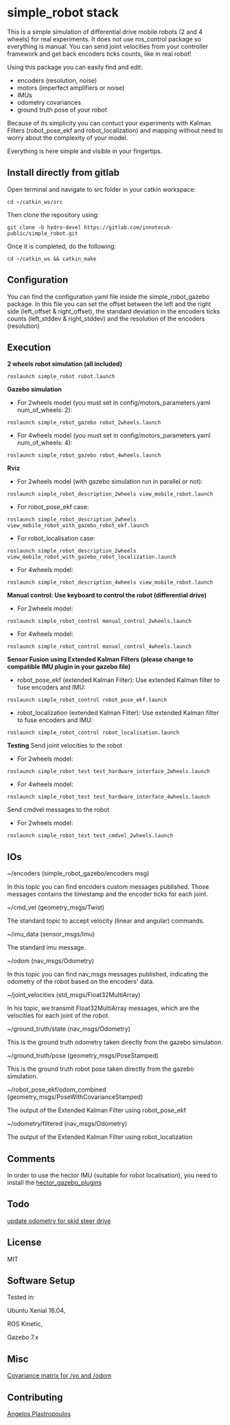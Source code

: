 # simple_robot stack

This is a simple simulation of differential drive mobile robots (2 and 4 wheels)
for real experiments. It does not use ros_control package so everything is manual.
You can send joint velocities from your controller framework and get back
encoders ticks counts, like in real robot!

Using this package you can easily find and edit:
- encoders (resolution, noise)
- motors (imperfect amplifiers or noise)
- IMUs
- odometry covariances
- ground truth pose of your robot

Because of its simplicity you can contuct your experiments with Kalman Filters
(robot_pose_ekf and robot_localization) and mapping without need to worry about
the complexity of your model.

Everything is here simple and visible in your fingertips.


## Install directly from gitlab

Open terminal and navigate to src folder in your catkin workspace:
```
cd ~/catkin_ws/src
```

Then clone the repository using:
```
git clone -b hydro-devel https://gitlab.com/innotecuk-public/simple_robot.git
```

Once it is completed, do the following:
```
cd ~/catkin_ws && catkin_make
```

## Configuration

You can find the configuration yaml file inside the simple_robot_gazebo package.
In this file you can set the offset between the left and the right side
(left_offset & right_offset), the standard deviation in the encoders ticks counts
(left_stddev & right_stddev) and the resolution  of the encoders (resolution)


## Execution

__2 wheels robot simulation (all included)__
```
roslaunch simple_robot robot.launch

```

__Gazebo simulation__

* For 2wheels model (you must set in config/motors_parameters.yaml num_of_wheels: 2):

```
roslaunch simple_robot_gazebo robot_2wheels.launch
```

* For 4wheels model (you must set in config/motors_parameters.yaml num_of_wheels: 4):

```
roslaunch simple_robot_gazebo robot_4wheels.launch
```


__Rviz__

* For 2wheels model (with gazebo simulation run in parallel or not):

```
roslaunch simple_robot_description_2wheels view_mobile_robot.launch
```

* For robot_pose_ekf case:
```
roslaunch simple_robot_description_2wheels view_mobile_robot_with_gazebo_robot_ekf.launch
```

* For robot_localisation case:
```
roslaunch simple_robot_description_2wheels view_mobile_robot_with_gazebo_robot_localization.launch
```

* For 4wheels model:

```
roslaunch simple_robot_description_4wheels view_mobile_robot.launch
```


__Manual control: Use keyboard to control the robot (differential drive)__

* For 2wheels model:

```
roslaunch simple_robot_control manual_control_2wheels.launch
```

* For 4wheels model:

```
roslaunch simple_robot_control manual_control_4wheels.launch
```


__Sensor Fusion using Extended Kalman Filters (please change to compatible IMU plugin in your gazebo file)__

* robot_pose_ekf (extended Kalman Filter): Use extended Kalman filter to fuse encoders and IMU:
```
roslaunch simple_robot_control robot_pose_ekf.launch
```

* robot_localization (extended Kalman Filter): Use extended Kalman filter to fuse encoders and IMU:
```
roslaunch simple_robot_control robot_localisation.launch
```

__Testing__
Send joint velocities to the robot

* For 2wheels model:

```
roslaunch simple_robot_test test_hardware_interface_2wheels.launch
```

* For 4wheels model:

```
roslaunch simple_robot_test test_hardware_interface_4wheels.launch
```

Send cmdvel messages to the robot

* For 2wheels model:

```
roslaunch simple_robot_test test_cmdvel_2wheels.launch
```


## IOs
~/encoders (simple_robot_gazebo/encoders msg)

In this topic you can find encoders custom messages published. Those messages contains the
timestamp and the encoder ticks for each joint.

~/cmd_vel (geometry_msgs/Twist)

The standard topic to accept velocity (linear and angular) commands.

~/imu_data (sensor_msgs/Imu)

The standard imu message. 

~/odom (nav_msgs/Odometry)

In this topic you can find nav_msgs messages published, indicating the odometry
of the robot based on the encoders' data.

~/joint_velocities (std_msgs/Float32MultiArray)

In his topic, we transmit Float32MultiArray messages, which are the velocities for
each joint of the robot.

~/ground_truth/state (nav_msgs/Odometry)

This is the ground truth odometry taken directly from the gazebo simulation.

~/ground_truth/pose (geometry_msgs/PoseStamped)

This is the ground truth robot pose taken directly from the gazebo simulation.

~/robot_pose_ekf/odom_combined (geometry_msgs/PoseWithCovarianceStamped)

The output of the Extended Kalman Filter using robot_pose_ekf

~/odometry/filtered (nav_msgs/Odometry)

The output of the Extended Kalman Filter using robot_localization


## Comments
In order to use the hector IMU (suitable for robot localisation), you need to install the [hector_gazebo_plugins](http://wiki.ros.org/hector_gazebo_plugins)


## Todo
[update odometry for skid steer drive](http://docs.ros.org/jade/api/gazebo_plugins/html/gazebo__ros__skid__steer__drive_8cpp_source.html)


## License
MIT


## Software Setup
Tested in:

Ubuntu Xenial 16.04,

ROS Kinetic,

Gazebo 7.x


## Misc
[Covariance matrix for /vo and /odom](https://answers.ros.org/question/64759/covariance-matrix-for-vo-and-odom/)


## Contributing
[Angelos Plastropoulos](angelos.plastropoulos@innotecuk.com)
